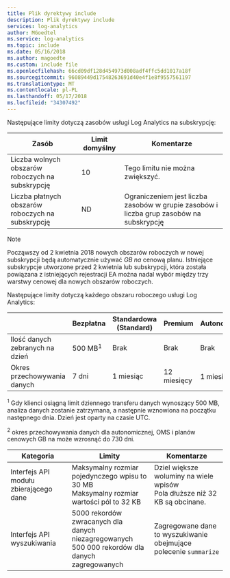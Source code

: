 ```yaml
---
title: Plik dyrektywy include
description: Plik dyrektywy include
services: log-analytics
author: MGoedtel
ms.service: log-analytics
ms.topic: include
ms.date: 05/16/2018
ms.author: magoedte
ms.custom: include file
ms.openlocfilehash: 66cd09df128d454973d008adf4ffc5dd1017a18f
ms.sourcegitcommit: 96089449d17548263691d40e4f1e8f9557561197
ms.translationtype: MT
ms.contentlocale: pl-PL
ms.lasthandoff: 05/17/2018
ms.locfileid: "34307492"
---
```

Następujące limity dotyczą zasobów usługi Log Analytics na subskrypcję:

| Zasób | Limit domyślny | Komentarze
| --- | --- | --- |
| Liczba wolnych obszarów roboczych na subskrypcję | 10 | Tego limitu nie można zwiększyć. |
| Liczba płatnych obszarów roboczych na subskrypcję | ND | Ograniczeniem jest liczba zasobów w grupie zasobów i liczba grup zasobów na subskrypcję | 

>[!NOTE]
>Począwszy od 2 kwietnia 2018 nowych obszarów roboczych w nowej subskrypcji będą automatycznie używać *GB na* cenową planu.  Istniejące subskrypcje utworzone przed 2 kwietnia lub subskrypcji, która została powiązana z istniejących rejestracji EA można nadal wybór między trzy warstwy cenowej dla nowych obszarów roboczych. 
>

Następujące limity dotyczą każdego obszaru roboczego usługi Log Analytics:

|  | Bezpłatna | Standardowa (Standard) | Premium | Autonomiczna | OMS | Na GB |
| --- | --- | --- | --- | --- | --- |--- |
| Ilość danych zebranych na dzień |500 MB<sup>1</sup> |Brak |Brak | Brak | Brak | Brak
| Okres przechowywania danych |7 dni |1 miesiąc |12 miesięcy | 1 miesiąc<sup>2</sup> | 1 miesiąc <sup>2</sup>| 1 miesiąc <sup>2</sup>|

<sup>1</sup> Gdy klienci osiągną limit dziennego transferu danych wynoszący 500 MB, analiza danych zostanie zatrzymana, a następnie wznowiona na początku następnego dnia. Dzień jest oparty na czasie UTC.

<sup>2</sup> okres przechowywania danych dla autonomicznej, OMS i planów cenowych GB na może wzrosnąć do 730 dni.

| Kategoria | Limity | Komentarze
| --- | --- | --- |
| Interfejs API modułu zbierającego dane | Maksymalny rozmiar pojedynczego wpisu to 30 MB<br>Maksymalny rozmiar wartości pól to 32 KB | Dziel większe woluminy na wiele wpisów<br>Pola dłuższe niż 32 KB są obcinane. |
| Interfejs API wyszukiwania | 5000 rekordów zwracanych dla danych niezagregowanych<br>500 000 rekordów dla danych zagregowanych | Zagregowane dane to wyszukiwanie obejmujące polecenie `summarize`
 
